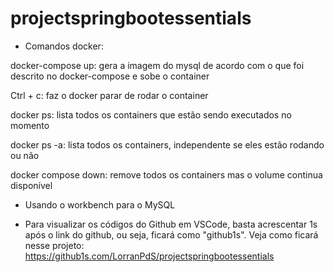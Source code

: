 # projectspringbootessentials
- Comandos docker:

docker-compose up: gera a imagem do mysql de acordo com o que foi descrito no docker-compose e sobe o container

Ctrl + c: faz o docker parar de rodar o container

docker ps: lista todos os containers que estão sendo executados no momento

docker ps -a: lista todos os containers, independente se eles estão rodando ou não

docker compose down: remove todos os containers mas o volume continua disponível

- Usando o workbench para o MySQL

- Para visualizar os códigos do Github em VSCode, basta acrescentar 1s após o link do 
github, ou seja, ficará como "github1s". Veja como ficará nesse projeto:
  https://github1s.com/LorranPdS/projectspringbootessentials
